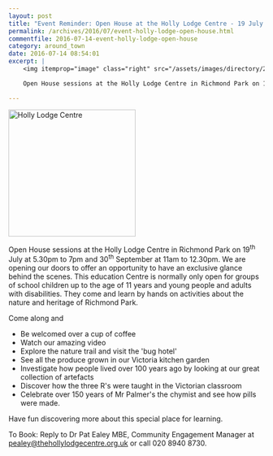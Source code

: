 ```yaml
---
layout: post
title: "Event Reminder: Open House at the Holly Lodge Centre - 19 July 2016"
permalink: /archives/2016/07/event-holly-lodge-open-house.html
commentfile: 2016-07-14-event-holly-lodge-open-house
category: around_town
date: 2016-07-14 08:54:01
excerpt: |
    <img itemprop="image" class="right" src="/assets/images/directory/201505141610_Holly_Lodge_Centre.jpg" alt="Holly Lodge Centre" width="150">

    Open House sessions at the Holly Lodge Centre in Richmond Park on 19<sup>th</sup> July at 5.30pm to 7pm and 30<sup>th</sup> September at 11am to 12.30pm.  We are opening our doors to offer an opportunity to have an exclusive glance behind the scenes.  This education Centre is normally only open for groups of school children up to the age of 11 years and young people and adults with disabilities.  They come and learn by hands on activities about the nature and heritage of Richmond Park.

---
```


<img itemprop="image" src="/assets/images/directory/201505141610_Holly_Lodge_Centre.jpg" alt="Holly Lodge Centre" width="250" class="right">

Open House sessions at the Holly Lodge Centre in Richmond Park on 19<sup>th</sup> July at 5.30pm to 7pm and 30<sup>th</sup> September at 11am to 12.30pm. We are opening our doors to offer an opportunity to have an exclusive glance behind the scenes. This education Centre is normally only open for groups of school children up to the age of 11 years and young people and adults with disabilities. They come and learn by hands on activities about the nature and heritage of Richmond Park.

Come along and

-   Be welcomed over a cup of coffee
-   Watch our amazing video
-   Explore the nature trail and visit the 'bug hotel'
-   See all the produce grown in our Victoria kitchen garden
-   Investigate how people lived over 100 years ago by looking at our great collection of artefacts
-   Discover how the three R's were taught in the Victorian classroom
-   Celebrate over 150 years of Mr Palmer's the chymist and see how pills were made.

Have fun discovering more about this special place for learning.

To Book: Reply to Dr Pat Ealey MBE, Community Engagement Manager at <pealey@thehollylodgecentre.org.uk> or call 020 8940 8730.
